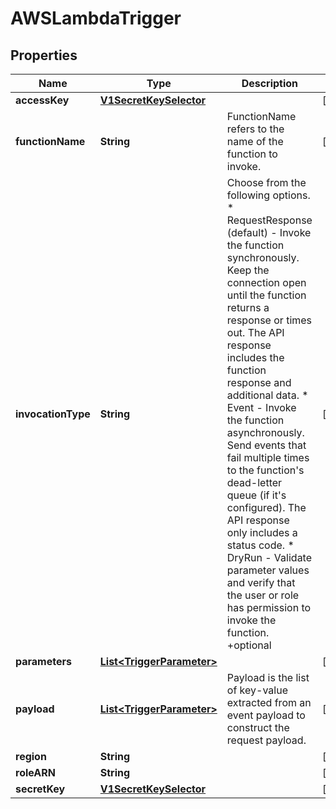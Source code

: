

# AWSLambdaTrigger

## Properties

Name | Type | Description | Notes
------------ | ------------- | ------------- | -------------
**accessKey** | [**V1SecretKeySelector**](V1SecretKeySelector.md) |  |  [optional]
**functionName** | **String** | FunctionName refers to the name of the function to invoke. |  [optional]
**invocationType** | **String** | Choose from the following options.     * RequestResponse (default) - Invoke the function synchronously. Keep    the connection open until the function returns a response or times out.    The API response includes the function response and additional data.     * Event - Invoke the function asynchronously. Send events that fail multiple    times to the function&#39;s dead-letter queue (if it&#39;s configured). The API    response only includes a status code.     * DryRun - Validate parameter values and verify that the user or role    has permission to invoke the function. +optional |  [optional]
**parameters** | [**List&lt;TriggerParameter&gt;**](TriggerParameter.md) |  |  [optional]
**payload** | [**List&lt;TriggerParameter&gt;**](TriggerParameter.md) | Payload is the list of key-value extracted from an event payload to construct the request payload. |  [optional]
**region** | **String** |  |  [optional]
**roleARN** | **String** |  |  [optional]
**secretKey** | [**V1SecretKeySelector**](V1SecretKeySelector.md) |  |  [optional]



